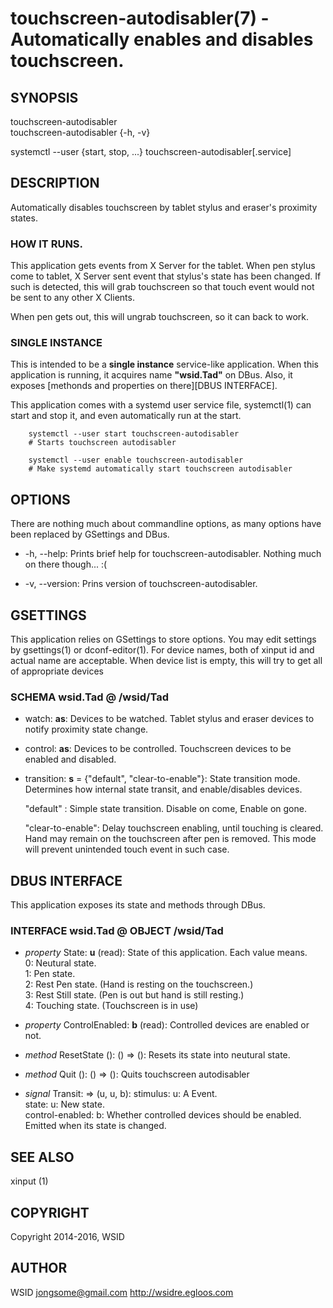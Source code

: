 # touchscreen-autodisabler(7) - Automatically enables and disables touchscreen.

## SYNOPSIS

touchscreen-autodisabler  
touchscreen-autodisabler {-h, -v}

systemctl --user {start, stop, ...} touchscreen-autodisabler[.service]

## DESCRIPTION

Automatically disables touchscreen by tablet stylus and eraser's proximity
states.

### HOW IT RUNS.

This application gets events from X Server for the tablet. When pen stylus
come to tablet, X Server sent event that stylus's state has been changed.
If such is detected, this will grab touchscreen so that touch event would
not be sent to any other X Clients.

When pen gets out, this will ungrab touchscreen, so it can back to work.

### SINGLE INSTANCE

This is intended to be a **single instance** service-like application. When
this application is running, it acquires name **"wsid.Tad"** on DBus. Also,
it exposes [methonds and properties on there][DBUS INTERFACE].

This application comes with a systemd user service file, systemctl(1) can
start and stop it, and even automatically run at the start.

        systemctl --user start touchscreen-autodisabler
        # Starts touchscreen autodisabler

        systemctl --user enable touchscreen-autodisabler
        # Make systemd automatically start touchscreen autodisabler

## OPTIONS

There are nothing much about commandline options, as many options have been
replaced by GSettings and DBus.

 * -h, --help:
     Prints brief help for touchscreen-autodisabler. Nothing much on there
     though... :(

 * -v, --version:
     Prins version of touchscreen-autodisabler.

## GSETTINGS

This application relies on GSettings to store options. You may edit settings
by gsettings(1) or dconf-editor(1). For device names, both of xinput id and
actual name are acceptable. When device list is empty, this will try to get all
of appropriate devices

### SCHEMA wsid.Tad @ /wsid/Tad

 * watch: **as**:
    Devices to be watched.
    Tablet stylus and eraser devices to notify proximity state change.

 * control: **as**:
    Devices to be controlled.
    Touchscreen devices to be enabled and disabled.

 * transition: **s** = {"default", "clear-to-enable"}:
    State transition mode.
    Determines how internal state transit, and enable/disables devices.

    "default" : Simple state transition. Disable on come, Enable on gone.

    "clear-to-enable": Delay touchscreen enabling, until touching is cleared.
    Hand may remain on the touchscreen after pen is removed. This mode will
    prevent unintended touch event in such case.

## DBUS INTERFACE

This application exposes its state and methods through DBus.

### INTERFACE wsid.Tad @ OBJECT /wsid/Tad

 * _property_ State: **u** (read):
   State of this application. Each value means.  
   0: Neutural state.  
   1: Pen state.  
   2: Rest Pen state. (Hand is resting on the touchscreen.)  
   3: Rest Still state. (Pen is out but hand is still resting.)  
   4: Touching state. (Touchscreen is in use)

 * _property_ ControlEnabled: **b** (read):
   Controlled devices are enabled or not.

 * _method_ ResetState (): () => ():
   Resets its state into neutural state.

 * _method_ Quit (): () => ():
   Quits touchscreen autodisabler

 * _signal_ Transit: => (u, u, b):
               stimulus: u: A Event.  
               state: u: New state.  
               control-enabled: b: Whether controlled devices should be enabled.  
    Emitted when its state is changed.
       
## SEE ALSO

xinput (1)

## COPYRIGHT

Copyright 2014-2016, WSID

## AUTHOR

WSID <jongsome@gmail.com> <http://wsidre.egloos.com>
